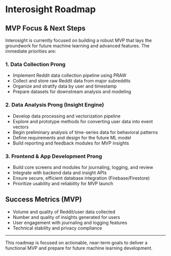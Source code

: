# Interosight Roadmap

## MVP Focus & Next Steps

Interosight is currently focused on building a robust MVP that lays the groundwork for future machine learning and advanced features. The immediate priorities are:

### 1. Data Collection Prong
- Implement Reddit data collection pipeline using PRAW
- Collect and store raw Reddit data from major subreddits
- Organize and stratify data by user and timestamp
- Prepare datasets for downstream analysis and modeling

### 2. Data Analysis Prong (Insight Engine)
- Develop data processing and vectorization pipeline
- Explore and prototype methods for converting user data into event vectors
- Begin preliminary analysis of time-series data for behavioral patterns
- Define requirements and design for the future ML model
- Build reporting and feedback modules for MVP insights

### 3. Frontend & App Development Prong
- Build core screens and modules for journaling, logging, and review
- Integrate with backend data and insight APIs
- Ensure secure, efficient database integration (Firebase/Firestore)
- Prioritize usability and reliability for MVP launch

## Success Metrics (MVP)
- Volume and quality of Reddit/user data collected
- Number and quality of insights generated for users
- User engagement with journaling and logging features
- Technical stability and privacy compliance

---

This roadmap is focused on actionable, near-term goals to deliver a functional MVP and prepare for future machine learning development. 